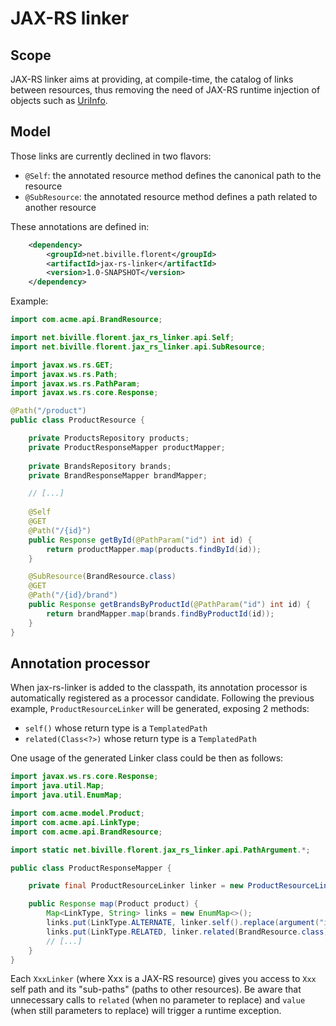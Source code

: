 # JAX-RS linker

## Scope

JAX-RS linker aims at providing, at compile-time, the catalog of links 
between resources, thus removing the need of JAX-RS runtime injection
of objects such as [UriInfo](http://docs.oracle.com/javaee/6/api/javax/ws/rs/core/UriInfo.html).

## Model

Those links are currently declined in two flavors:

 - `@Self`: the annotated resource method defines the canonical path to the resource
 - `@SubResource`: the annotated resource method defines a path related to another resource

These annotations are defined in:

```xml
	<dependency>
		<groupId>net.biville.florent</groupId>
		<artifactId>jax-rs-linker</artifactId>
		<version>1.0-SNAPSHOT</version>
	</dependency>
```

Example:

```java
import com.acme.api.BrandResource;

import net.biville.florent.jax_rs_linker.api.Self;
import net.biville.florent.jax_rs_linker.api.SubResource;

import javax.ws.rs.GET;
import javax.ws.rs.Path;
import javax.ws.rs.PathParam;
import javax.ws.rs.core.Response;

@Path("/product")
public class ProductResource {

	private ProductsRepository products;
	private ProductResponseMapper productMapper;
	
	private BrandsRepository brands;
	private BrandResponseMapper brandMapper; 

	// [...]
	
	@Self
	@GET
	@Path("/{id}")
	public Response getById(@PathParam("id") int id) {
		return productMapper.map(products.findById(id));
	}

	@SubResource(BrandResource.class)
	@GET
	@Path("/{id}/brand")
	public Response getBrandsByProductId(@PathParam("id") int id) {
		return brandMapper.map(brands.findByProductId(id));
	}
}
```

## Annotation processor

When jax-rs-linker is added to the classpath, its annotation processor is automatically registered as a processor candidate.
Following the previous example, `ProductResourceLinker` will be generated, exposing 2 methods:

  - `self()` whose return type is a `TemplatedPath`
  - `related(Class<?>)` whose return type is a `TemplatedPath`

One usage of the generated Linker class could be then as follows:

```java
import javax.ws.rs.core.Response;
import java.util.Map;
import java.util.EnumMap;

import com.acme.model.Product;
import com.acme.api.LinkType;
import com.acme.api.BrandResource;

import static net.biville.florent.jax_rs_linker.api.PathArgument.*;

public class ProductResponseMapper {

	private final ProductResourceLinker linker = new ProductResourceLinker();

	public Response map(Product product) {
		Map<LinkType, String> links = new EnumMap<>();
		links.put(LinkType.ALTERNATE, linker.self().replace(argument("id", product.getId())).value());
		links.put(LinkType.RELATED, linker.related(BrandResource.class).replace(argument("id", product.getId())).value());
		// [...]
	}
}

```

Each `XxxLinker` (where Xxx is a JAX-RS resource) gives you access to `Xxx` self path and its "sub-paths" (paths to other resources).
Be aware that unnecessary calls to `related` (when no parameter to replace) and `value` (when still parameters to replace) will trigger
a runtime exception.
